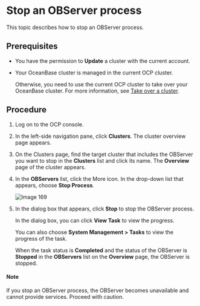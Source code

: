# Stop an OBServer process

This topic describes how to stop an OBServer process.

## Prerequisites

* You have the permission to **Update** a cluster with the current account.

* Your OceanBase cluster is managed in the current OCP cluster.

   Otherwise, you need to use the current OCP cluster to take over your OceanBase cluster. For more information, see [Take over a cluster](../1.take-over-a-cluster.md).

## Procedure

1. Log on to the OCP console.

2. In the left-side navigation pane, click **Clusters**. The cluster overview page appears.

3. On the Clusters page, find the target cluster that includes the OBServer you want to stop in the **Clusters** list and click its name. The **Overview** page of the cluster appears.

4. In the **OBServers** list, click the More icon. In the drop-down list that appears, choose **Stop Process**.

   ![Image 169](https://obbusiness-private.oss-cn-shanghai.aliyuncs.com/doc/img/ocp/%E5%81%9C%E6%AD%A2%E8%BF%9B%E7%A8%8B.png)

5. In the dialog box that appears, click **Stop** to stop the OBServer process.

   In the dialog box, you can click **View Task** to view the progress.

   You can also choose **System Management > Tasks** to view the progress of the task.

   When the task status is **Completed** and the status of the OBServer is **Stopped** in the **OBServers** list on the **Overview** page, the OBServer is stopped.

  <main id="notice" type='explain'>
    <h4>Note</h4>
    <p>If you stop an OBServer process, the OBServer becomes unavailable and cannot provide services. Proceed with caution.</p>
  </main>
